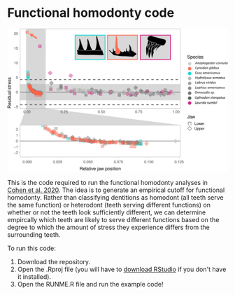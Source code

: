 # Functional homodonty code

![figure](./figure.jpg)

This is the code required to run the functional homodonty analyses in [Cohen et al. 2020](https://doi.org/10.1111/joa.13248). The idea is to generate an empirical cutoff for functional homodonty. Rather than classifying dentitions as homodont (all teeth serve the same function) or heterodont (teeth serving different functions) on whether or not the teeth look sufficiently different, we can determine empircally which teeth are likely to serve different functions based on the degree to which the amount of stress they experience differs from the surrounding teeth. 

To run this code:

1. Download the repository.
2. Open the .Rproj file (you will have to [download RStudio](https://www.rstudio.com/) if you don't have it installed).
3. Open the RUNME.R file and run the example code!
